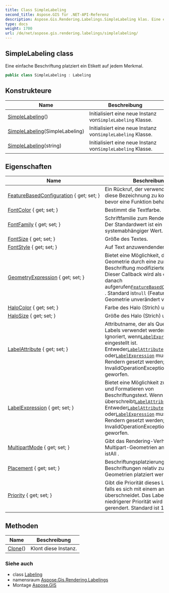 ```yaml
---
title: Class SimpleLabeling
second_title: Aspose.GIS für .NET-API-Referenz
description: Aspose.Gis.Rendering.Labelings.SimpleLabeling klas. Eine einfache Beschriftung platziert ein Etikett auf jedem Merkmal.
type: docs
weight: 1700
url: /de/net/aspose.gis.rendering.labelings/simplelabeling/
---
```

## SimpleLabeling class

Eine einfache Beschriftung platziert ein Etikett auf jedem Merkmal.

```csharp
public class SimpleLabeling : Labeling
```

## Konstrukteure

| Name | Beschreibung |
| --- | --- |
| [SimpleLabeling](simplelabeling/#constructor)() | Initialisiert eine neue Instanz von`SimpleLabeling` Klasse. |
| [SimpleLabeling](simplelabeling/#constructor_1)(SimpleLabeling) | Initialisiert eine neue Instanz von`SimpleLabeling` Klasse. |
| [SimpleLabeling](simplelabeling/#constructor_2)(string) | Initialisiert eine neue Instanz von`SimpleLabeling` Klasse. |

## Eigenschaften

| Name | Beschreibung |
| --- | --- |
| [FeatureBasedConfiguration](../../aspose.gis.rendering.labelings/simplelabeling/featurebasedconfiguration/) { get; set; } | Ein Rückruf, der verwendet wird, um diese Bezeichnung zu konfigurieren, bevor eine Funktion behandelt wird. |
| [FontColor](../../aspose.gis.rendering.labelings/simplelabeling/fontcolor/) { get; set; } | Bestimmt die Textfarbe. |
| [FontFamily](../../aspose.gis.rendering.labelings/simplelabeling/fontfamily/) { get; set; } | Schriftfamilie zum Rendern von Text. Der Standardwert ist ein systemabhängiger Wert. |
| [FontSize](../../aspose.gis.rendering.labelings/simplelabeling/fontsize/) { get; set; } | Größe des Textes. |
| [FontStyle](../../aspose.gis.rendering.labelings/simplelabeling/fontstyle/) { get; set; } | Auf Text anzuwendender Stil. |
| [GeometryExpression](../../aspose.gis.rendering.labelings/simplelabeling/geometryexpression/) { get; set; } | Bietet eine Möglichkeit, die Feature-Geometrie durch eine zur Beschriftung modifizierte zu ersetzen. Dieser Callback wird als erster danach aufgerufen[`FeatureBasedConfiguration`](./featurebasedconfiguration/) . Standard ist`null` (Feature-Geometrie unverändert verwenden). |
| [HaloColor](../../aspose.gis.rendering.labelings/simplelabeling/halocolor/) { get; set; } | Farbe des Halo (Strich) um den Text. |
| [HaloSize](../../aspose.gis.rendering.labelings/simplelabeling/halosize/) { get; set; } | Größe des Halo (Strich) um den Text. |
| [LabelAttribute](../../aspose.gis.rendering.labelings/simplelabeling/labelattribute/) { get; set; } | Attributname, der als Quelle für Labels verwendet werden soll. Ignoriert, wenn[`LabelExpression`](./labelexpression/) eingestellt ist. Entweder[`LabelAttribute`](./labelattribute/) oder[`LabelExpression`](./labelexpression/) muss vor dem Rendern gesetzt werden; InvalidOperationException wird sonst geworfen. |
| [LabelExpression](../../aspose.gis.rendering.labelings/simplelabeling/labelexpression/) { get; set; } | Bietet eine Möglichkeit zum Anpassen und Formatieren von Beschriftungstext. Wenn gesetzt, überschreibt[`LabelAttribute`](./labelattribute/) . Entweder[`LabelAttribute`](./labelattribute/) oder[`LabelExpression`](./labelexpression/) muss vor dem Rendern gesetzt werden; InvalidOperationException wird sonst geworfen. |
| [MultipartMode](../../aspose.gis.rendering.labelings/simplelabeling/multipartmode/) { get; set; } | Gibt das Rendering-Verhalten für Multipart-Geometrien an. Standard istAll . |
| [Placement](../../aspose.gis.rendering.labelings/simplelabeling/placement/) { get; set; } | Beschriftungsplatzierung gibt an, wie Beschriftungen relativ zu Feature-Geometrien platziert werden. |
| [Priority](../../aspose.gis.rendering.labelings/simplelabeling/priority/) { get; set; } | Gibt die Priorität dieses Labels an, falls es sich mit einem anderen Label überschneidet. Das Label mit niedrigerer Priorität wird nicht gerendert. Standard ist 1000. |

## Methoden

| Name | Beschreibung |
| --- | --- |
| [Clone](../../aspose.gis.rendering.labelings/simplelabeling/clone/)() | Klont diese Instanz. |

### Siehe auch

* class [Labeling](../labeling/)
* namensraum [Aspose.Gis.Rendering.Labelings](../../aspose.gis.rendering.labelings/)
* Montage [Aspose.GIS](../../)


